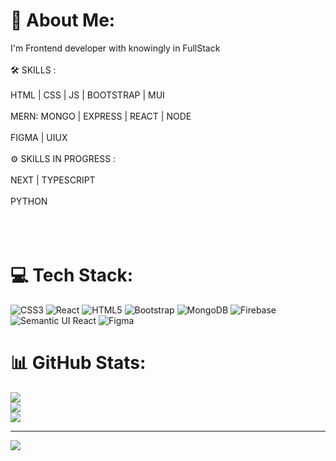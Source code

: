 # 💫 About Me:
I'm Frontend developer with knowingly in FullStack<br><br>🛠 SKILLS  :<br><br>  HTML | CSS  | JS | BOOTSTRAP | MUI <br><br>  MERN: MONGO | EXPRESS | REACT | NODE<br><br> FIGMA | UIUX<br><br>⚙ SKILLS IN PROGRESS :<br><br>  NEXT | TYPESCRIPT <br><br>  PYTHON<br><br><br><br>


# 💻 Tech Stack:
![CSS3](https://img.shields.io/badge/css3-%231572B6.svg?style=for-the-badge&logo=css3&logoColor=white) ![React](https://img.shields.io/badge/react-%2320232a.svg?style=for-the-badge&logo=react&logoColor=%2361DAFB) ![HTML5](https://img.shields.io/badge/html5-%23E34F26.svg?style=for-the-badge&logo=html5&logoColor=white) ![Bootstrap](https://img.shields.io/badge/bootstrap-%23563D7C.svg?style=for-the-badge&logo=bootstrap&logoColor=white) ![MongoDB](https://img.shields.io/badge/MongoDB-%234ea94b.svg?style=for-the-badge&logo=mongodb&logoColor=white) ![Firebase](https://img.shields.io/badge/firebase-%23039BE5.svg?style=for-the-badge&logo=firebase) ![Semantic UI React](https://img.shields.io/badge/Semantic%20UI%20React-%2335BDB2.svg?style=for-the-badge&logo=SemanticUIReact&logoColor=white) 	![Figma](https://img.shields.io/badge/figma-%23F24E1E.svg?style=for-the-badge&logo=figma&logoColor=white)
# 📊 GitHub Stats:
![](https://github-readme-stats.vercel.app/api?username=josemek098dev&theme=dark&hide_border=false&include_all_commits=false&count_private=false)<br/>
![](https://github-readme-streak-stats.herokuapp.com/?user=josemek098dev&theme=dark&hide_border=false)<br/>
![](https://github-readme-stats.vercel.app/api/top-langs/?username=josemek098dev&theme=dark&hide_border=false&include_all_commits=false&count_private=false&layout=compact)

---
[![](https://visitcount.itsvg.in/api?id=josemek098dev&icon=0&color=0)](https://visitcount.itsvg.in)

<!-- Proudly created with GPRM ( https://gprm.itsvg.in ) -->